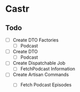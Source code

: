 # Castr

## Todo

- [ ] Create DTO Factories
  - [ ] Podcast
- [ ] Create DTO
  - [ ] Podcast
- [ ] Create Dispatchable Job
  - [ ] FetchPodcast Information
- [ ] Create Artisan Commands
  - [ ] Fetch Podcast Episodes


